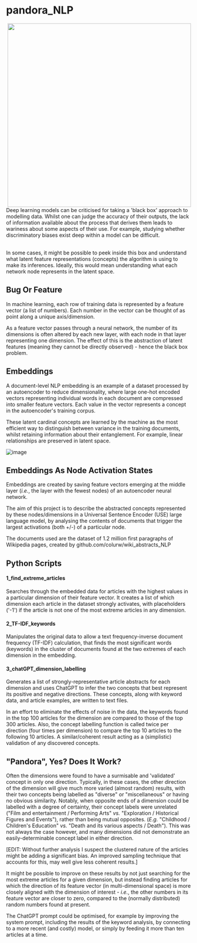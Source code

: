 # pandora_NLP

<img src="https://github.com/colurw/pandora_NLP/assets/66322644/aa26371a-0df5-4321-9e2f-4bc0b72a3f65" align="right" width="500px"/>

Deep learning models can be criticised for taking a 'black box' approach to
modelling data.  Whilst one can judge the accuracy of their outputs, the lack of 
information available about the process that derives them leads to wariness 
about some aspects of their use.  For example, studying whether discriminatory biases 
exist deep within a model can be difficult. <br><br>

In some cases, it might be possible to peek inside this box and understand what 
latent feature representations (concepts) the algorithm is using to make its inferences.
Ideally, this would mean understanding what each network node represents in the latent space.

## Bug Or Feature

In machine learning, each row of training data is represented by a feature vector (a list of 
numbers).  Each number in the vector can be thought of as point along a unique axis/dimension.

As a feature vector passes through a neural network, the number of its dimensions 
is often altered by each new layer, with each node in that layer
representing one dimension.  The effect of this is the abstraction of latent features (meaning 
they cannot be directly observed) - hence the black box problem. <br clear="right"/>

## Embeddings

A document-level NLP embedding is an example of a dataset processed by an autoencoder to reduce 
dimensionality, where large one-hot encoded vectors representing individual words
in each document are compressed into smaller feature vectors. Each value in the vector represents
a concept in the autoencoder's training corpus.

These latent cardinal concepts are learned by the machine as the most efficient way to
distinguish between variance in the training documents, whilst retaining information about their entanglement. For example, linear relationships are preserved in latent space.

![image](https://github.com/colurw/pandora_NLP/assets/66322644/8e41a051-757d-4b63-a85d-5701a7941fc5)

## Embeddings As Node Activation States

Embeddings are created by saving feature vectors emerging at the middle layer 
(_i.e._, the layer with the fewest nodes) of an autoencoder neural network.

The aim of this project is to describe the abstracted concepts represented by these 
nodes/dimensions in a Universal Sentence Encoder (USE) large language model, by analysing the contents 
of documents that trigger the largest activations (both +/-) of a particular node.

The documents used are the dataset of 1.2 million first paragraphs of Wikipedia pages,
created by github.com/colurw/wiki_abstracts_NLP 

## Python Scripts

#### 1_find_extreme_articles 

Searches through the embedded data for articles with the highest values in a particular
dimension of their feature vector.  It creates a list of which dimension each
article in the dataset strongly activates, with placeholders ('-1') if the article
is not one of the most extreme articles in any dimension.  

#### 2_TF-IDF_keywords

Manipulates the original data to allow a text frequency-inverse document 
frequency (TF-IDF) calculation, that finds the most significant words (keywords) in the cluster
of documents found at the two extremes of each dimension in the embedding.

#### 3_chatGPT_dimension_labelling

Generates a list of strongly-representative article abstracts for each dimension and 
uses ChatGPT to infer the two concepts that best represent its positive and negative 
directions.  These concepts, along with keyword data, and article examples, are written
to text files.

In an effort to eliminate the effects of noise in the data, the keywords found in the 
top 100 articles for the dimension are compared to those of the top 300 articles.  Also,
the concept labelling function is called twice per direction (four times per dimension)
to compare the top 10 articles to the following 10 articles.  A similar/coherent
result acting as a (simplistic) validation of any discovered concepts.

## "Pandora", Yes?  Does It Work?

Often the dimensions were found to have a surmisable and 'validated' concept in only one direction. Typically, in these cases, the other direction of the dimension will give much more varied (almost random) results, with their two concepts being labelled as "diverse" or "miscellaneous" or having no obvious similarity.  Notably, when opposite ends of a dimension could be labelled with a degree of certainty, their concept labels were unrelated ("Film and entertainment / Performing Arts" _vs._ "Exploration / Historical Figures and Events"), rather than being mutual opposites. (_E.g._ "Childhood / Children's Education" _vs._ "Death and its various aspects / Death").  This was not always the case however, and many dimensions did not demonstrate an easily-determinable concept label in either direction. 

[EDIT: Without further analysis I suspect the clustered nature of the articles might be adding a significant bias.  An improved sampling technique that accounts for this, may well give less coherent results.]

It might be possible to improve on these results by not just searching for the most extreme articles for a given dimension, but instead finding articles for which the direction of its feature vector (in multi-dimensional space) is more closely aligned with the dimension of interest - _i.e._, the other numbers in its feature vector are closer to zero, compared to the (normally distributed) random numbers found at present.

The ChatGPT prompt could be optimised, for example by improving the system prompt, including the results of the keyword analysis, by connecting to a more recent (and costly) model, or simply by feeding it more than ten articles at a time.  
